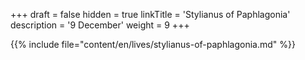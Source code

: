+++
draft = false
hidden = true
linkTitle = 'Stylianus of Paphlagonia'
description = '9 December'
weight = 9
+++

{{% include file="content/en/lives/stylianus-of-paphlagonia.md" %}}
